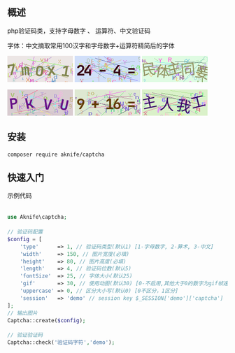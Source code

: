 ## 概述

php验证码类，支持字母数字 、 运算符、中文验证码 

字体：中文摘取常用100汉字和字母数字+运算符精简后的字体

![demo](./images/1.gif)  ![demo](./images/2.gif) ![demo](./images/3.gif) 

![demo](./images/1.png)  ![demo](./images/2.png) ![demo](./images/3.png)


## 安装


```shell
composer require aknife/captcha
```

## 快速入门

示例代码

```php

use Aknife\captcha;

// 验证码配置
$config = [
    'type'      => 1, // 验证码类型(默认1) [1-字母数字, 2-算术, 3-中文]
    'width'     => 150, // 图片宽度(必填)
    'height'    => 80, // 图片高度(必填)
    'length'    => 4, // 验证码位数(默认5)
    'fontSize'  => 25, // 字体大小(默认25)
    'gif'       => 30, // 使用动图(默认30) [0-不启用,其他大于0的数字为gif帧速度]
    'uppercase' => 0, // 区分大小写(默认0) [0不区分，1区分]
    'session'   => 'demo' // session key $_SESSION['demo']['captcha']
];
// 输出图片
Captcha::create($config);

// 验证验证码
Captcha::check('验证码字符','demo');

```